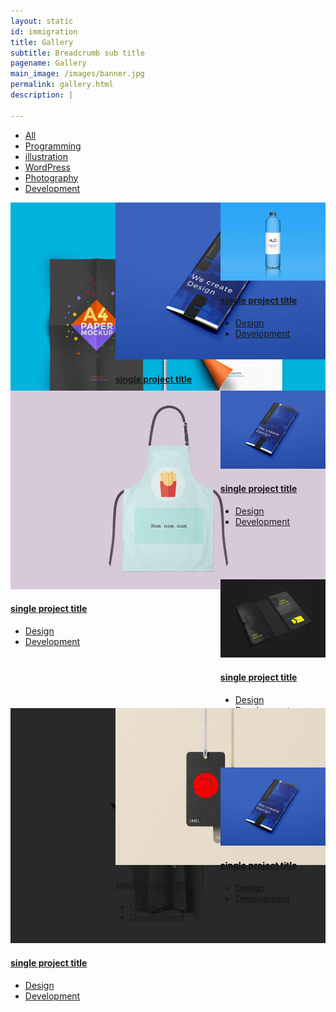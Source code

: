 ```yaml
---
layout: static
id: immigration
title: Gallery
subtitle: Breadcrumb sub title
pagename: Gallery
main_image: /images/banner.jpg
permalink: gallery.html
description: |
 
---
```


<div class="wpsuptr-standard-row"><div class="container"><div class="portfolio-content"><div class="portfolio-filter-wrap text-center"><ul class="portfolio-filter"> <li class="active"><a href="#" data-filter="*"> All</a> </li><li><a href="#" data-filter=".cat-1">Programming</a> </li><li><a href="#" data-filter=".cat-3">illustration</a> </li><li><a href="#" data-filter=".cat-2">WordPress</a> </li><li><a href="#" data-filter=".cat-4">Photography</a> </li><li><a href="#" data-filter=".cat-5">Development</a></li></ul></div><div class="portfolio portfolio-gutter portfolio-style-1 portfolio-masonry portfolio-not-full portfolio-3-column" style="position: relative; height: 1111.03px;"><div class="portfolio-item cat-1 cat-3 " style="position: absolute; left: 0%; top: 0px;"><div class="portfolio-item-content"><div class="item-thumbnail"> <a class="example-image-link" href="images/portfolio/home/1.jpg" data-lightbox="example-set" data-title="Click the right half of the image to move forward."> <img class="example-image" src="images/portfolio/home/1.jpg" alt=""> </a></div><div class="portfolio-description"> <h4><a href="#">single project title</a></h4><ul class="portfolio-category"> <li><a href="#">Design</a> </li><li><a href="#">Development</a></li></ul></div></div></div><div class="portfolio-item cat-1 cat-2 " style="position: absolute; left: 33.2773%; top: 0px;"><div class="portfolio-item-content"><div class="item-thumbnail"> <a class="example-image-link" href="images/portfolio/home/2.jpg" data-lightbox="example-set" data-title="Click the right half of the image to move forward."> <img class="example-image" src="images/portfolio/home/2.jpg" alt=""> </a></div><div class="portfolio-description"> <h4><a href="#">single project title</a></h4><ul class="portfolio-category"> <li><a href="#">Design</a> </li><li><a href="#">Development</a></li></ul></div></div></div><div class="portfolio-item cat-3 cat-4 portfolio-item-big" style="position: absolute; left: 0%; top: 301px;"><div class="portfolio-item-content"><div class="item-thumbnail"> <a class="example-image-link" href="images/portfolio/home/3.jpg" data-lightbox="example-set" data-title="Click the right half of the image to move forward."> <img class="example-image" src="images/portfolio/home/3.jpg" alt=""> </a></div><div class="portfolio-description"> <h4><a href="#">single project title</a></h4><ul class="portfolio-category"> <li><a href="#">Design</a> </li><li><a href="#">Development</a></li></ul></div></div></div><div class="portfolio-item cat-5 cat-2" style="position: absolute; left: 66.6387%; top: 0px;"><div class="portfolio-item-content"><div class="item-thumbnail"> <a class="example-image-link" href="images/portfolio/home/6.jpg" data-lightbox="example-set" data-title="Click the right half of the image to move forward."> <img class="example-image" src="images/portfolio/home/6.jpg" alt=""> </a></div><div class="portfolio-description"> <h4><a href="#">single project title</a></h4><ul class="portfolio-category"> <li><a href="#">Design</a> </li><li><a href="#">Development</a></li></ul></div></div></div><div class="portfolio-item cat-5 cat-2 " style="position: absolute; left: 66.6387%; top: 301px;"><div class="portfolio-item-content"><div class="item-thumbnail"> <a class="example-image-link" href="images/portfolio/home/2.jpg" data-lightbox="example-set" data-title="Click the right half of the image to move forward."> <img class="example-image" src="images/portfolio/home/2.jpg" alt=""> </a></div><div class="portfolio-description"> <h4><a href="#">single project title</a></h4><ul class="portfolio-category"> <li><a href="#">Design</a> </li><li><a href="#">Development</a></li></ul></div></div></div><div class="portfolio-item cat-1 cat-3" style="position: absolute; left: 66.6387%; top: 603px;"><div class="portfolio-item-content"><div class="item-thumbnail"> <a class="example-image-link" href="images/portfolio/home/7.jpg" data-lightbox="example-set" data-title="Click the right half of the image to move forward."> <img class="example-image" src="images/portfolio/home/7.jpg" alt=""> </a></div><div class="portfolio-description"> <h4><a href="#">single project title</a></h4><ul class="portfolio-category"> <li><a href="#">Design</a> </li><li><a href="#">Development</a></li></ul></div></div></div><div class="portfolio-item cat-3 cat-3" style="position: absolute; left: 0%; top: 809px;"><div class="portfolio-item-content"><div class="item-thumbnail"> <a class="example-image-link" href="images/portfolio/home/8.jpg" data-lightbox="example-set" data-title="Click the right half of the image to move forward."> <img class="example-image" src="images/portfolio/home/8.jpg" alt=""> </a></div><div class="portfolio-description"> <h4><a href="#">single project title</a></h4><ul class="portfolio-category"> <li><a href="#">Design</a> </li><li><a href="#">Development</a></li></ul></div></div></div><div class="portfolio-item cat-1 cat-4" style="position: absolute; left: 33.2773%; top: 809px;"><div class="portfolio-item-content"><div class="item-thumbnail"> <a class="example-image-link" href="images/portfolio/home/9.jpg" data-lightbox="example-set" data-title="Click the right half of the image to move forward."> <img class="example-image" src="images/portfolio/home/9.jpg" alt=""> </a></div><div class="portfolio-description"> <h4><a href="#">single project title</a></h4><ul class="portfolio-category"> <li><a href="#">Design</a> </li><li><a href="#">Development</a></li></ul></div></div></div><div class="portfolio-item cat-1 cat-3 hidden" style="position: absolute; left: 66.6387%; top: 904px;"><div class="portfolio-item-content"><div class="item-thumbnail"> <a class="example-image-link" href="images/portfolio/home/9.jpg" data-lightbox="example-set" data-title="Click the right half of the image to move forward."> <img class="example-image" src="images/portfolio/home/9.jpg" alt=""> </a></div><div class="portfolio-description"> <h4><a href="#">single project title</a></h4><ul class="portfolio-category"> <li><a href="#">Design</a> </li><li><a href="#">Development</a></li></ul></div></div></div><div class="portfolio-item cat-2 cat-4 hidden" style="position: absolute; left: 66.6387%; top: 904px;"><div class="portfolio-item-content"><div class="item-thumbnail"> <a class="example-image-link" href="images/portfolio/home/1.jpg" data-lightbox="example-set" data-title="Click the right half of the image to move forward."> <img class="example-image" src="images/portfolio/home/1.jpg" alt=""> </a></div><div class="portfolio-description"> <h4><a href="#">single project title</a></h4><ul class="portfolio-category"> <li><a href="#">Design</a> </li><li><a href="#">Development</a></li></ul></div></div></div><div class="portfolio-item cat-2 cat-4 hidden" style="position: absolute; left: 66.6387%; top: 904px;"><div class="portfolio-item-content"><div class="item-thumbnail"> <a class="example-image-link" href="images/portfolio/home/2.jpg" data-lightbox="example-set" data-title="Click the right half of the image to move forward."> <img class="example-image" src="images/portfolio/home/2.jpg" alt=""> </a></div><div class="portfolio-description"> <h4><a href="#">single project title</a></h4><ul class="portfolio-category"> <li><a href="#">Design</a> </li><li><a href="#">Development</a></li></ul></div></div></div></div><div class="pagination-area"><div class="load-more text-center"> <a class="button lode-more" href="#">view more<i class="ti-reload"></i></a></div></div></div></div></div>
